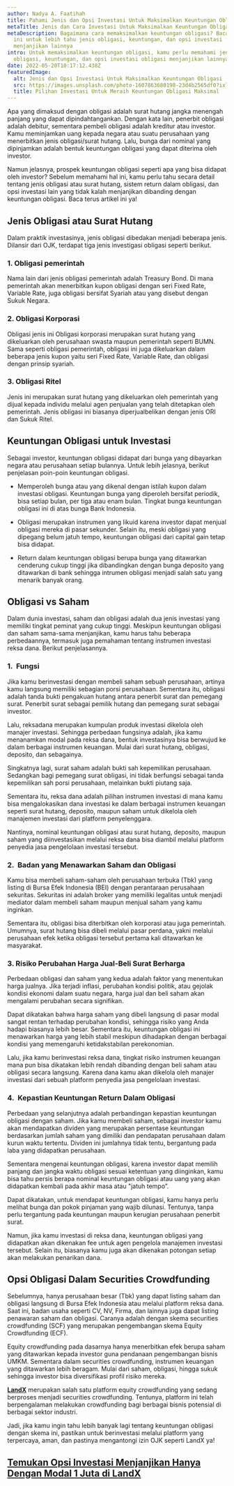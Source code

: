 ```yaml
---
author: Nadya A. Faatihah
title: Pahami Jenis dan Opsi Investasi Untuk Maksimalkan Keuntungan Obligasi
metaTitle: Jenis dan Cara Investasi Untuk Maksimalkan Keuntungan Obligasi
metaDescription: Bagaimana cara memaksimalkan keuntungan obligasi? Baca artikel
  ini untuk lebih tahu jenis obligasi, keuntungan, dan opsi investasi
  menjanjikan lainnya
intro: Untuk memaksimalkan keuntungan obligasi, kamu perlu memahami jenis-jenis
  obligasi, keuntungan, dan opsi investasi obligasi menjanjikan lainnya.
date: 2022-05-20T10:17:12.438Z
featuredImage:
  alt: Jenis dan Opsi Investasi Untuk Maksimalkan Keuntungan Obligasi
  src: https://images.unsplash.com/photo-1607863680198-23d4b2565df0?ixlib=rb-1.2.1&raw_url=true&q=80&fm=jpg&crop=entropy&cs=tinysrgb&ixid=MnwxMjA3fDB8MHxwaG90by1wYWdlfHx8fGVufDB8fHx8&auto=format&fit=crop&w=870
  title: Pilihan Investasi Untuk Meraih Keuntungan Obligasi Maksimal
---
```

<!--StartFragment-->

Apa yang dimaksud dengan obligasi adalah surat hutang jangka menengah panjang yang dapat dipindahtangankan. Dengan kata lain, penerbit obligasi adalah debitur, sementara pembeli obligasi adalah kreditur atau investor. Kamu meminjamkan uang kepada negara atau suatu perusahaan yang menerbitkan jenis obligasi/surat hutang. Lalu, bunga dari nominal yang dipinjamkan adalah bentuk keuntungan obligasi yang dapat diterima oleh investor.



Namun jelasnya, prospek keuntungan obligasi seperti apa yang bisa didapat oleh investor? Sebelum memahami hal ini, kamu perlu tahu secara detail tentang jenis obligasi atau surat hutang, sistem return dalam obligasi, dan opsi investasi lain yang tidak kalah menjanjikan dibanding dengan keuntungan obligasi. Baca terus artikel ini ya!

## Jenis Obligasi atau Surat Hutang

Dalam praktik investasinya, jenis obligasi dibedakan menjadi beberapa jenis. Dilansir dari OJK, terdapat tiga jenis investigasi obligasi seperti berikut.



### 1. Obligasi pemerintah

Nama lain dari jenis obligasi pemerintah adalah Treasury Bond. Di mana pemerintah akan menerbitkan kupon obligasi dengan seri Fixed Rate, Variable Rate, juga obligasi bersifat Syariah atau yang disebut dengan Sukuk Negara.



### 2. Obligasi Korporasi

Obligasi jenis ini Obligasi korporasi merupakan surat hutang yang dikeluarkan oleh perusahaan swasta maupun pemerintah seperti BUMN. Sama seperti obligasi pemerintah, obligasi ini juga dikeluarkan dalam beberapa jenis kupon yaitu seri Fixed Rate, Variable Rate, dan obligasi dengan prinsip syariah.



### 3. Obligasi Ritel

Jenis ini merupakan surat hutang yang dikeluarkan oleh pemerintah yang dijual kepada individu melalui agen penjualan yang telah ditetapkan oleh pemerintah. Jenis obligasi ini biasanya diperjualbelikan dengan jenis ORI dan Sukuk Ritel.

## Keuntungan Obligasi untuk Investasi

Sebagai investor, keuntungan obligasi didapat dari bunga yang dibayarkan negara atau perusahaan setiap bulannya. Untuk lebih jelasnya, berikut penjelasan poin-poin keuntungan obligasi.

* Memperoleh bunga atau yang dikenal dengan istilah kupon dalam investasi obligasi. Keuntungan bunga yang diperoleh bersifat periodik, bisa setiap bulan, per tiga atau enam bulan. Tingkat bunga keuntungan obligasi ini di atas bunga Bank Indonesia. 


* Obligasi merupakan instrumen yang likuid karena investor dapat menjual obligasi mereka di pasar sekunder. Selain itu, meski obligasi yang dipegang belum jatuh tempo, keuntungan obligasi dari capital gain tetap bisa didapat. 


* Return dalam keuntungan obligasi berupa bunga yang ditawarkan cenderung cukup tinggi jika dibandingkan dengan bunga deposito yang ditawarkan di bank sehingga intrumen obligasi menjadi salah satu yang menarik banyak orang.

## Obligasi vs Saham 

Dalam dunia investasi, saham dan obligasi adalah dua jenis investasi yang memiliki tingkat peminat yang cukup tinggi. Meskipun keuntungan obligasi dan saham sama-sama menjanjikan, kamu harus tahu beberapa perbedaannya, termasuk juga pemahaman tentang instrumen investasi reksa dana. Berikut penjelasannya.



### 1.  Fungsi

Jika kamu berinvestasi dengan membeli saham sebuah perusahaan, artinya kamu langsung memiliki sebagian porsi perusahaan. Sementara itu, obligasi adalah tanda bukti pengakuan hutang antara penerbit surat dan pemegang surat. Penerbit surat sebagai pemilik hutang dan pemegang surat sebagai investor.



Lalu, reksadana merupakan kumpulan produk investasi dikelola oleh manajer investasi. Sehingga perbedaan fungsinya adalah, jika kamu menanamkan modal pada reksa dana, bentuk investasinya bisa berwujud ke dalam berbagai instrumen keuangan. Mulai dari surat hutang, obligasi, deposito, dan sebagainya.



Singkatnya lagi, surat saham adalah bukti sah kepemilikan perusahaan. Sedangkan bagi pemegang surat obligasi, ini tidak berfungsi sebagai tanda kepemilikan sah porsi perusahaan, melainkan bukti piutang saja. 



Sementara itu, reksa dana adalah pilihan instrumen investasi di mana kamu bisa mengalokasikan dana investasi ke dalam berbagai instrumen keuangan seperti surat hutang, deposito, maupun saham untuk dikelola oleh manajemen investasi dari platform penyelenggara.



Nantinya, nominal keuntungan obligasi atau surat hutang, deposito, maupun saham yang diinvestasikan melalui reksa dana bisa diambil melalui platform penyedia jasa pengelolaan investasi tersebut. 



### 2.  Badan yang Menawarkan Saham dan Obligasi

Kamu bisa membeli saham-saham oleh perusahaan terbuka (Tbk) yang listing di Bursa Efek Indonesia (BEI) dengan perantaraan perusahaan sekuritas. Sekuritas ini adalah broker yang memiliki legalitas untuk menjadi mediator dalam membeli saham maupun menjual saham yang kamu inginkan.

Sementara itu, obligasi bisa diterbitkan oleh korporasi atau juga pemerintah. Umumnya, surat hutang bisa dibeli melalui pasar perdana, yakni melalui perusahaan efek ketika obligasi tersebut pertama kali ditawarkan ke masyarakat.



### 3. Risiko Perubahan Harga Jual-Beli Surat Berharga

Perbedaan obligasi dan saham yang kedua adalah faktor yang menentukan harga jualnya. Jika terjadi inflasi, perubahan kondisi politik, atau gejolak kondisi ekonomi dalam suatu negara, harga jual dan beli saham akan mengalami perubahan secara signifikan. 



Dapat dikatakan bahwa harga saham yang dibeli langsung di pasar modal sangat rentan terhadap perubahan kondisi, sehingga risiko yang Anda hadapi biasanya lebih besar. Sementara itu, keuntungan obligasi ini menawarkan harga yang lebih stabil meskipun dihadapkan dengan berbagai kondisi yang memengaruhi ketidakstabilan perekonomian. 



Lalu, jika kamu berinvestasi reksa dana, tingkat risiko instrumen keuangan mana pun bisa dikatakan lebih rendah dibanding dengan beli saham atau obligasi secara langsung. Karena dana kamu akan dikelola oleh manajer investasi dari sebuah platform penyedia jasa pengelolaan investasi. 



### 4.  Kepastian Keuntungan Return Dalam Obligasi

Perbedaan yang selanjutnya adalah perbandingan kepastian keuntungan obligasi dengan saham. Jika kamu membeli saham, sebagai investor kamu akan mendapatkan dividen yang merupakan persentase keuntungan berdasarkan jumlah saham yang dimiliki dan pendapatan perusahaan dalam kurun waktu tertentu. Dividen ini jumlahnya tidak tentu, bergantung pada laba yang didapatkan perusahaan.



Sementara mengenai keuntungan obligasi, karena investor dapat memilih panjang dan jangka waktu obligasi sesuai ketentuan yang diinginkan, kamu bisa tahu persis berapa nominal keuntungan obligasi atau uang yang akan didapatkan kembali pada akhir masa atau "jatuh tempo”. 



Dapat dikatakan, untuk mendapat keuntungan obligasi, kamu hanya perlu melihat bunga dan pokok pinjaman yang wajib dilunasi. Tentunya, tanpa perlu tergantung pada keuntungan maupun kerugian perusahaan penerbit surat.



Namun, jika kamu investasi di reksa dana, keuntungan obligasi yang didapatkan akan dikenakan fee untuk agen pengelola manajemen investasi tersebut. Selain itu, biasanya kamu juga akan dikenakan potongan setiap akan melakukan penarikan dana. 



## Opsi Obligasi Dalam Securities Crowdfunding

Sebelumnya, hanya perusahaan besar (Tbk) yang dapat listing saham dan obligasi langsung di Bursa Efek Indonesia atau melalui platform reksa dana. Saat ini, badan usaha seperti CV, NV, Firma, dan lainnya juga dapat listing penawaran saham dan obligasi. Caranya adalah dengan skema securities crowdfunding (SCF) yang merupakan pengembangan skema Equity Crowdfunding (ECF).

Equity crowdfunding pada dasarnya hanya menerbitkan efek berupa saham yang ditawarkan kepada investor guna pendanaan pengembangan bisnis UMKM. Sementara dalam securities crowdfunding, instrumen keuangan yang ditawarkan lebih beragam. Mulai dari saham, obligasi, hingga sukuk sehingga investor bisa diversifikasi profil risiko mereka.

**[LandX](https://landx.id/)** merupakan salah satu platform equity crowdfunding yang sedang berproses menjadi securities crowdfunding. Tentunya, platform ini telah berpengalaman melakukan crowdfunding bagi berbagai bisnis potensial di berbagai sektor industri.



Jadi, jika kamu ingin tahu lebih banyak lagi tentang keuntungan obligasi dengan skema ini, pastikan untuk berinvestasi melalui platform yang terpercaya, aman, dan pastinya mengantongi izin OJK seperti LandX ya!

## [Temukan Opsi Investasi Menjanjikan Hanya Dengan Modal 1 Juta di LandX](https://landx.id/project/?utm_source=Blog&utm_medium=organic+keyword&utm_campaign=blog&utm_id=Blog)



<!--EndFragment-->